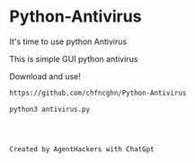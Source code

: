 # Python-Antivirus
It's time to use python Antivirus

This is simple GUI python antivirus

Download and use!

```bash
https://github.com/chfncghn/Python-Antivirus
```
```bash
python3 antivirus.py




Created by AgentHackers with ChatGpt
